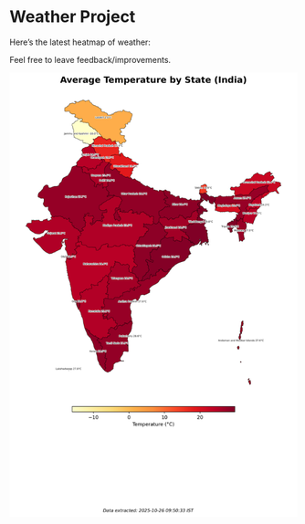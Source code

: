 # Weather Project

Here’s the latest heatmap of weather:

Feel free to leave feedback/improvements.

![India Heatmap](docs/assets/india_heatmap.png?v=FDA193)
